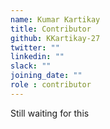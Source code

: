 ```yaml
---
name: Kumar Kartikay
title: Contributor
github: KKartikay-27
twitter: ""
linkedin: ""
slack: ""
joining_date: ""
role : contributor
---
```


Still waiting for this
